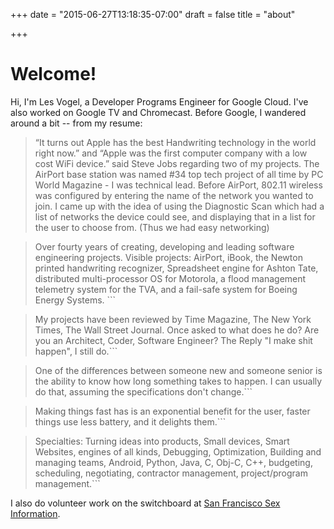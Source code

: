 +++
date = "2015-06-27T13:18:35-07:00"
draft = false
title = "about"

+++

# Welcome!

Hi, I'm Les Vogel, a Developer Programs Engineer for Google Cloud.  I've also worked on Google TV and Chromecast.  Before Google, I wandered around a bit -- from my resume:

>“It turns out Apple has the best Handwriting technology in the world right now.” and “Apple was the first computer company with a low cost WiFi device.” said Steve Jobs regarding two of my projects. The AirPort base station was named #34 top tech project of all time by PC World Magazine - I was technical lead. Before AirPort, 802.11 wireless was configured by entering the name of the network you wanted to join. I came up with the idea of using the Diagnostic Scan which had a list of networks the device could see, and displaying that in a list for the user to choose from. (Thus we had easy networking)

>Over fourty years of creating, developing and leading software engineering projects. Visible projects: AirPort, iBook, the Newton printed handwriting recognizer, Spreadsheet engine for Ashton Tate, distributed multi-processor OS for Motorola, a flood management telemetry system for the TVA, and a fail-safe system for Boeing Energy Systems. ```

>My projects have been reviewed by Time Magazine, The New York Times, The Wall Street Journal. Once asked to what does he do? Are you an Architect, Coder, Software Engineer? The Reply "I make shit happen", I still do.```

>One of the differences between someone new and someone senior is the ability to know how long something takes to happen. I can usually do that, assuming the specifications don't change.```

>Making things fast has is an exponential benefit for the user, faster things use less battery, and it delights them.```

>Specialties: Turning ideas into products, Small devices, Smart Websites, engines of all kinds, Debugging, Optimization, Building and managing teams, Android, Python, Java, C, Obj-C, C++, budgeting, scheduling, negotiating, contractor management, project/program management.```

I also do volunteer work on the switchboard at [San Francisco Sex Information](http://sfsi.org).
